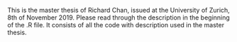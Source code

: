 This is the master thesis of Richard Chan, issued at the University of Zurich, 8th of November 2019. 
Please read through the description in the beginning of the .R file. 
It consists of all the code with description used in the master thesis.
